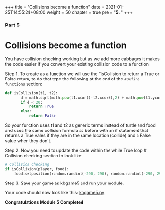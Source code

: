 +++
title = "Collisions become a function"
date = 2021-01-25T14:55:24+08:00
weight = 50
chapter = true
pre = "<b>5. </b>"
+++

### Part 5

# Collisions become a function

You have collision checking working but as we add more cabbages it makes the
 code easier if you convert your existing collision code to a function

Step 1.  To create as a function we will use the “isCollision to return a
 True or False return, to do that type the following at the end of the
 `#Define functions` section:

```python
def isCollision(t1, t2):
       d = math.sqrt(math.pow(t1.xcor()-t2.xcor(),2) + math.pow(t1.ycor()-t2.ycor(),2))
       if d < 20:
           return True
       else:
           return False
```

So your function uses t1 and t2 as generic terms instead of turtle and food and
 uses the same collision formula as before with an if statement that returns a
 True vales if they are in the same location \(collide\) and a False value when
 they don’t.

Step 2.  Now you need to update the code within the while True loop
 \# Collision checking section to look like:

```python
# Collision checking
if isCollision(player, food):
    food.setposition(random.randint(-290, 290), random.randint(-290, 290))
```

Step 3.  Save your game as kbgame5 and run your module.

Your code should now look like this: [kbgame5.py](/python_game/src/kbgame5.py)

**Congratulations Module 5 Completed**
